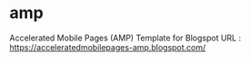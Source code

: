# amp
Accelerated Mobile Pages (AMP) Template for Blogspot
URL : https://acceleratedmobilepages-amp.blogspot.com/
